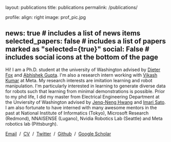 layout: publications
title: publications
permalink: /publications/


profile:
  align: right
  image: prof_pic.jpg
  

news: true  # includes a list of news items
selected_papers: false # includes a list of papers marked as "selected={true}"
social: False  # includes social icons at the bottom of the page
---
Hi! I am a Ph.D. student at the university of Washington advised by [Dieter Fox](https://homes.cs.washington.edu/~fox/) and [Abhishek Gupta](https://abhishekunique.github.io/). I'm also a research intern working with [Vikash Kumar](https://vikashplus.github.io//) at Meta. 
My research interests are imitation learning and robot manipulation. I'm particularly interested in
learning to generate diverse data for robots such that learning from minimal demonstrations is possible. Prior to my phd life, I did my master 
from Electrical Engineering Department at the Unviersity of Washington advised by [Jenq-Neng Hwang](https://people.ece.uw.edu/hwang/) and [Imari Sato](http://research.nii.ac.jp/~imarik/). I am also fortunate to have interned with many awesome mentors in the past at
National Institute of Informatics (Tokyo), Microsoft Research (Redmond), NNAISENSE (Lugano), Nvidia Robotics Lab (Seattle) and Meta robotics lab (Pittsburgh). 

[Email](mailto:qiuyuchen14@gmail.com)   /  [CV](assets/pdf/resume_zoeyC.pdf)  /  [Twitter](https://twitter.com/ZoeyC17)  /  [Github](https://github.com/qiuyuchen14)  /  [Google Scholar](https://scholar.google.com/citations?user=ZT8ib-AAAAAJ&hl=en)





[//]: # (<img align="left" width="170" height="170" src="https://github.com/qiuyuchen14/qiuyuchen14.github.io/blob/master/assets/img/isagrasp.gif">)

[//]: # ()
[//]: # ([**Learning Robust Real-World Dexterous Grasping Policies via Implicit Shape Augmentation**]&#40;https://sites.google.com/view/implicitaugmentation/home&#41;)

[//]: # ()
[//]: # ([**Zoey Qiuyu Chen**]&#40;https://qiuyuchen14.github.io/&#41;, [Karl Van Wyk]&#40;https://research.nvidia.com/person/karl-van-wyk/&#41;, )

[//]: # ([Yu-Wei Chao]&#40;https://research.nvidia.com/person/yu-wei-chao&#41;,  [Wei Yang]&#40;http://wyang.me/&#41;,  )

[//]: # ([Arsalan Mousavian]&#40;https://cs.gmu.edu/~amousavi/&#41;,  [Abhishek Gupta]&#40;https://abhishekunique.github.io/&#41;,  )

[//]: # ([Dieter Fox]&#40;https://homes.cs.washington.edu/~fox/&#41;,  CoRL, 2022.  )

[//]: # ()
[//]: # ([project page]&#40;https://sites.google.com/view/implicitaugmentation/home&#41; / arXiv &#40;coming soon!&#41;)

[//]: # ()
[//]: # ()
[//]: # (<img align="left" width="170" height="170" src="https://github.com/qiuyuchen14/qiuyuchen14.github.io/blob/master/assets/img/human_demos.gif">)

[//]: # ()
[//]: # ([**DexTransfer: Real World Multi-fingered Dexterous Grasping with Minimal Human Demonstrations**]&#40;hhttps://sites.google.com/view/dextransfer/home&#41;)

[//]: # ()
[//]: # ([**Zoey Qiuyu Chen**]&#40;https://qiuyuchen14.github.io/&#41;, [Karl Van Wyk]&#40;https://research.nvidia.com/person/karl-van-wyk/&#41;, )

[//]: # ([Yu-Wei Chao]&#40;https://research.nvidia.com/person/yu-wei-chao&#41;,  [Wei Yang]&#40;http://wyang.me/&#41;,  )

[//]: # ([Arsalan Mousavian]&#40;https://cs.gmu.edu/~amousavi/&#41;,  [Abhishek Gupta]&#40;https://abhishekunique.github.io/&#41;,  )

[//]: # ([Dieter Fox]&#40;https://homes.cs.washington.edu/~fox/&#41;, RSS IL workshop &#40;<font color='red'> **&#40;Spotlight&#41;**  </font>&#41;, 2022.)

[//]: # ()
[//]: # ([project page]&#40;https://sites.google.com/view/implicitaugmentation/home&#41; / arXiv )

[//]: # ()
[//]: # ()
[//]: # (<img align="left" width="170" height="170" path="assets/img/isagrasp.gif">)

[//]: # ()
[//]: # ([**Virtual blood vessels in complex background using stereo x-ray images**]&#40;https://arxiv.org/abs/1709.07551&#41;)

[//]: # ()
[//]: # ([**Zoey Qiuyu Chen**]&#40;https://qiuyuchen14.github.io/&#41;, [Ryoma Bise]&#40;https://human.ait.kyushu-u.ac.jp/~bise/index-en.html&#41;, )

[//]: # ([Lin Gu]&#40;https://sites.google.com/view/linguedu/home&#41;, [Yinqiang Zheng]&#40;https://sites.google.com/site/yinqiangzheng/&#41;, )

[//]: # ([Imari Sato]&#40;http://research.nii.ac.jp/~imarik/&#41;, [Jenq-Neng Hwang]&#40;https://people.ece.uw.edu/hwang/&#41;, )

[//]: # (Nobuaki Imanishi, Sadakazu Aiso, ICCV workshop, 2017.)

[//]: # ()
[//]: # ([paper]&#40;https://arxiv.org/abs/1709.07551&#41;)

[//]: # ()
[//]: # ()
[//]: # (<img align="left" width="170" height="170" path="assets/img/isagrasp.gif">)

[//]: # ()
[//]: # ([**The design and simulation of p-type Si/SiGe Terahertz quantum cascade lasers**]&#40;https://www.sciencedirect.com/science/article/abs/pii/S003039921300354X&#41;)

[//]: # ()
[//]: # ([**Zoey Qiuyu Chen**]&#40;https://qiuyuchen14.github.io/&#41;, Jingjin Wu, Zhou Fang, Cezhou Zhao, Optics & Laser Technology, 2014.)

[//]: # ()
[//]: # ([paper]&#40;https://www.sciencedirect.com/science/article/abs/pii/S003039921300354X&#41;)

[//]: # ()
[//]: # ()
[//]: # (<img align="left" width="170" height="170" path="assets/img/isagrasp.gif">)

[//]: # ()
[//]: # ([**VA review of recent progress in lasers on silicon**]&#40;https://www.sciencedirect.com/science/article/abs/pii/S0030399212003088&#41;)

[//]: # ()
[//]: # (Zhou Fang, [**Zoey Qiuyu Chen**]&#40;https://qiuyuchen14.github.io/&#41;, Cezhou Zhao, Optics & Laser Technology, 2013.)

[//]: # ()
[//]: # ([paper]&#40;https://www.sciencedirect.com/science/article/abs/pii/S0030399212003088&#41;)

